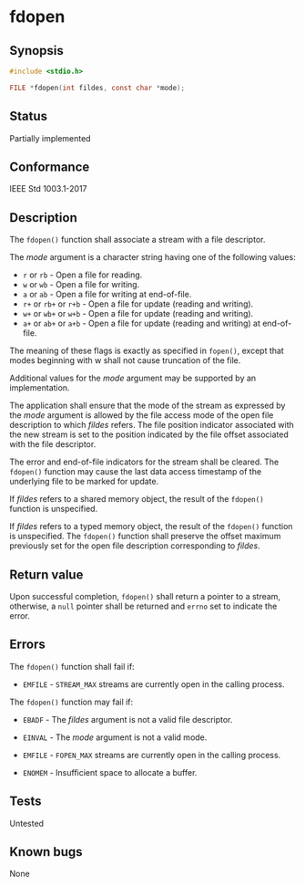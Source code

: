 # fdopen

## Synopsis

```c
#include <stdio.h>

FILE *fdopen(int fildes, const char *mode);
```

## Status

Partially implemented

## Conformance

IEEE Std 1003.1-2017

## Description

The `fdopen()` function shall associate a stream with a file descriptor.

The _mode_ argument is a character string having one of the following values:

* `r` or `rb` - Open a file for reading.
* `w` or `wb` - Open a file for writing.
* `a` or `ab` - Open a file for writing at end-of-file.
* `r+` or `rb+` or `r+b` - Open a file for update (reading and writing).
* `w+` or `wb+` or `w+b` - Open a file for update (reading and writing).
* `a+` or `ab+` or `a+b` - Open a file for update (reading and writing) at end-of-file.

The meaning of these flags is exactly as specified in `fopen()`, except that modes beginning with w shall not cause
truncation of the file.

Additional values for the _mode_ argument may be supported by an implementation.

The application shall ensure that the mode of the stream as expressed by the _mode_ argument is allowed by the file
access mode of the open file description to which _fildes_ refers. The file position indicator associated with the new
stream is set to the position indicated by the file offset associated with the file descriptor.

The error and end-of-file indicators for the stream shall be cleared. The `fdopen()` function may cause the last data
access timestamp of the underlying file to be marked for update.

If _fildes_ refers to a shared memory object, the result of the `fdopen()` function is unspecified.

If _fildes_ refers to a typed memory object, the result of the `fdopen()` function is unspecified.
The `fdopen()` function shall preserve the offset maximum previously set for the open file description corresponding to
_fildes_.

## Return value

Upon successful completion, `fdopen()` shall return a pointer to a stream, otherwise, a `null` pointer shall be returned
and `errno` set to indicate the error.

## Errors

The `fdopen()` function shall fail if:

* `EMFILE` - `STREAM_MAX` streams are currently open in the calling process.

The `fdopen()` function may fail if:

* `EBADF` - The _fildes_ argument is not a valid file descriptor.

* `EINVAL` - The _mode_ argument is not a valid mode.

* `EMFILE` - `FOPEN_MAX` streams are currently open in the calling process.

* `ENOMEM` - Insufficient space to allocate a buffer.

## Tests

Untested

## Known bugs

None
